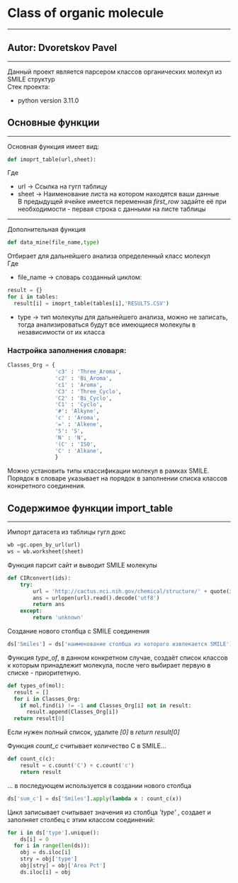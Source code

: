 # Class of organic molecule
_____
## Autor: Dvoretskov Pavel
____

Данный проект является парсером классов органических молекул из SMILE структур <br>
Стек проекта:
- python version 3.11.0

## Основные функции
____
Основная функция имеет вид:
```python
def imoprt_table(url,sheet):
```
Где 
- url -> Ссылка на гугл таблицу
- sheet -> Наименование листа на котором находятся ваши данные <br>
В предыдущей ячейке имеется переменная *first_row* задайте её при необходимости - первая строка с данными на листе таблицы

---
Дополнительная функция  
```python
def data_mine(file_name,type)
```
Отбирает для дальнейшего анализа определенный класс молекул <br>
Где
- file_name -> словарь созданный циклом:
```python 
result = {}
for i in tables:
  result[i] = imoprt_table(tables[i],'RESULTS.CSV')
```
- type -> тип молекулы для дальнейшего анализа, можно не записать, тогда анализироваться будут все имеющиеся молекулы в независимости от их класса

### Настройка заполнения словаря:
```python 
Classes_Org = {
               'c3' : 'Three_Aroma',
               'c2' : 'Bi_Aroma',
               'c1' : 'Aroma',
               'C3' : 'Three_Cyclo', 
               'C2' : 'Bi_Cyclo',
               'C1' : 'Cyclo', 
               '#': 'Alkyne',
               'c' : 'Aroma',
               '=' : 'Alkene',
               'S': 'S',
               'N' : 'N',
               '(C' : 'ISO',
               'C' : 'Alkane',
               }
```
Можно установить типы классификации молекул в рамках SMILE. <br>
Порядок в словаре указывает на порядок в заполнении списка классов конкретного соединения.

## Содержимое функции import_table
____
Импорт датасета из таблицы гугл докс
```python 
wb =gc.open_by_url(url)
ws = wb.worksheet(sheet)
```

Функция парсит сайт и выводит SMILE молекулы
```python 
def CIRconvert(ids):
    try:
        url = 'http://cactus.nci.nih.gov/chemical/structure/' + quote(ids) + '/smiles'
        ans = urlopen(url).read().decode('utf8')
        return ans
    except:
        return 'unknown'
```

Создание нового столбца с SMILE соединения
```python 
ds['Smiles'] = ds['наименование столбца из которого извлекается SMILE'].apply(lambda x: CIRconvert(x))
```

Функция *type_of*, в данном конкретном случае, создаёт список классов к которым принадлежит молекула, после чего выбирает первую в списке - приоритетную.

```python 
def types_of(mol):
  result = []
  for i in Classes_Org:
    if mol.find(i) != -1 and Classes_Org[i] not in result:
      result.append(Classes_Org[i])
  return result[0]
```
Если нужен полный список, удалите *[0]* в *return result[0]*

Функция *count_c* считывает количество С в SMILE...
```python 
def count_c(c):
    result = c.count('C') + c.count('c')
    return result
```
... в последующем используется в создании нового столбца
```python 
ds['sum_c'] = ds['Smiles'].apply(lambda x : count_c(x))
```

Цикл записывает считывает значения из столбца *'type'* , создает и заполняет столбец с этим классом соединений:
```python 
for i in ds['type'].unique():
    ds[i] = 0
  for i in range(len(ds)):
    obj = ds.iloc[i]
    stry = obj['type']
    obj[stry] = obj['Area Pct']
    ds.iloc[i] = obj
```
